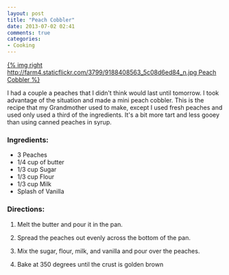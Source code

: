```yaml
---
layout: post
title: "Peach Cobbler"
date: 2013-07-02 02:41
comments: true
categories:
- Cooking
---
```


[{% img right http://farm4.staticflickr.com/3799/9188408563_5c08d6ed84_n.jpg Peach Cobbler %}](http://www.flickr.com/photos/tjsingleton/9188408563)

I had a couple a peaches that I didn't think would last until tomorrow. I took advantage of the situation and made a
mini peach cobbler. This is the recipe that my Grandmother used to make, except I used fresh peaches and used only used
a third of the ingredients. It's a bit more tart and less gooey than using canned peaches in syrup.

### Ingredients:

* 3 Peaches
* 1/4 cup of butter
* 1/3 cup Sugar
* 1/3 cup Flour
* 1/3 cup Milk
* Splash of Vanilla

### Directions:

1. Melt the butter and pour it in the pan.

2. Spread the peaches out evenly across the bottom of the pan.

3. Mix the sugar, flour, milk, and vanilla and pour over the peaches.

4. Bake at 350 degrees until the crust is golden brown
